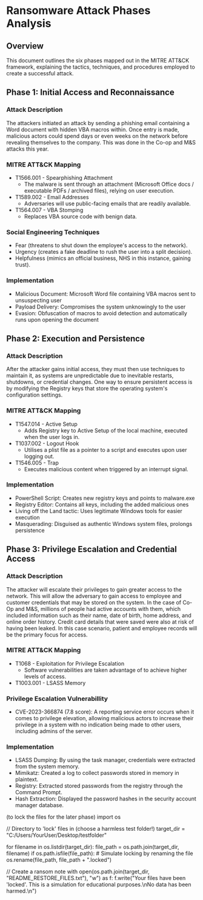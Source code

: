 # Ransomware Attack Phases Analysis

## Overview

This document outlines the six phases mapped out in the MITRE ATT&CK framework, explaining the tactics, techniques, and procedures employed to create a successful attack. 

## Phase 1: Initial Access and Reconnaissance

### Attack Description

The attackers initiated an attack by sending a phishing email containing a Word document with hidden VBA macros within. Once entry is made, malicious actors could spend days or even weeks on the network before revealing themselves to the company. This was done in the Co-op and M&S attacks this year.

### MITRE ATT&CK Mapping

- T1566.001 - Spearphishing Attachment
   - The malware is sent through an attachment (Microsoft Office docs / executable PDFs / archived files), relying on user execution.
- T1589.002 - Email Addresses
   - Adversaries will use public-facing emails that are readily available.
- T1564.007 - VBA Stomping
   - Replaces VBA source code with benign data.

### Social Engineering Techniques

- Fear (threatens to shut down the employee's access to the network).
- Urgency (creates a fake deadline to rush the user into a split decision).
- Helpfulness (mimics an official business, NHS in this instance, gaining trust).

### Implementation

- Malicious Document: Microsoft Word file containing VBA macros sent to unsuspecting user
- Payload Delivery: Compromises the system unknowingly to the user
- Evasion: Obfuscation of macros to avoid detection and automatically runs upon opening the document

## Phase 2: Execution and Persistence 

### Attack Description 

After the attacker gains initial access, they must then use techniques to maintain it, as systems are unpredictable due to inevitable restarts, shutdowns, or credential changes. One way to ensure persistent access is by modifying the Registry keys that store the operating system's configuration settings. 

### MITRE ATT&CK Mapping

- T1547.014 - Active Setup
  - Adds Registry key to Active Setup of the local machine, executed when the user logs in.
- T1037.002 - Logout Hook
  - Utilises a plist file as a pointer to a script and executes upon user logging out.
- T1546.005 - Trap
  - Executes malicious content when triggered by an interrupt signal.
 
### Implementation

- PowerShell Script: Creates new registry keys and points to malware.exe
- Registry Editor: Contains all keys, including the added malicious ones
- Living off the Land tactic: Uses legitimate Windows tools for easier execution
- Masquerading: Disguised as authentic Windows system files, prolongs persistence

## Phase 3: Privilege Escalation and Credential Access

### Attack Description

The attacker will escalate their privileges to gain greater access to the network. This will allow the adversary to gain access to employee and customer credentials that may be stored on the system. In the case of Co-Op and M&S, millions of people had active accounts with them, which included information such as their name, date of birth, home address, and online order history. Credit card details that were saved were also at risk of having been leaked. In this case scenario, patient and employee records will be the primary focus for access.

### MITRE ATT&CK Mapping

- T1068 - Exploitation for Privilege Escalation
   - Software vulnerabilities are taken advantage of to achieve higher levels of access.
- T1003.001 - LSASS Memory

### Privilege Escalation Vulnerabillity 

- CVE-2023-366874 (7.8 score): A reporting service error occurs when it comes to privilege elevation, allowing malicious actors to increase their privilege in a system with no indication being made to other users, including admins of the server.

### Implementation 

- LSASS Dumping: By using the task manager, credentials were extracted from the system memory.
- Mimikatz: Created a log to collect passwords stored in memory in plaintext.
- Registry: Extracted stored passwords from the registry through the Command Prompt.
- Hash Extraction: Displayed the password hashes in the security account manager database.


(to lock the files for the later phase)
import os

// Directory to 'lock' files in (choose a harmless test folder!)
target_dir = "C:/Users/YourUser/Desktop/testfolder"

for filename in os.listdir(target_dir):
    file_path = os.path.join(target_dir, filename)
    if os.path.isfile(file_path):
        # Simulate locking by renaming the file
        os.rename(file_path, file_path + ".locked")

// Create a ransom note
with open(os.path.join(target_dir, "README_RESTORE_FILES.txt"), "w") as f:
    f.write("Your files have been 'locked'. This is a simulation for educational purposes.\nNo data has been harmed.\n")
